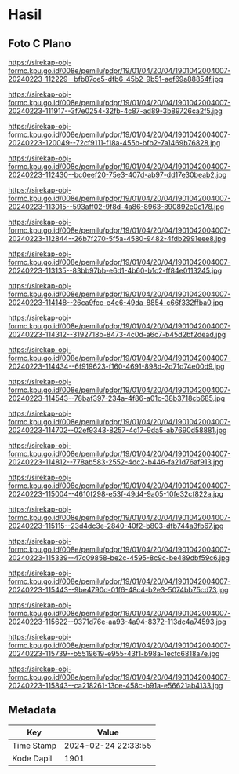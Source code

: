 # Hasil

## Foto C Plano

https://sirekap-obj-formc.kpu.go.id/008e/pemilu/pdpr/19/01/04/20/04/1901042004007-20240223-112229--bfb87ce5-dfb6-45b2-9b51-aef69a88854f.jpg

https://sirekap-obj-formc.kpu.go.id/008e/pemilu/pdpr/19/01/04/20/04/1901042004007-20240223-111917--3f7e0254-32fb-4c87-ad89-3b89726ca2f5.jpg

https://sirekap-obj-formc.kpu.go.id/008e/pemilu/pdpr/19/01/04/20/04/1901042004007-20240223-120049--72cf9111-f18a-455b-bfb2-7a1469b76828.jpg

https://sirekap-obj-formc.kpu.go.id/008e/pemilu/pdpr/19/01/04/20/04/1901042004007-20240223-112430--bc0eef20-75e3-407d-ab97-dd17e30beab2.jpg

https://sirekap-obj-formc.kpu.go.id/008e/pemilu/pdpr/19/01/04/20/04/1901042004007-20240223-113015--593aff02-9f8d-4a86-8963-890892e0c178.jpg

https://sirekap-obj-formc.kpu.go.id/008e/pemilu/pdpr/19/01/04/20/04/1901042004007-20240223-112844--26b7f270-5f5a-4580-9482-4fdb2991eee8.jpg

https://sirekap-obj-formc.kpu.go.id/008e/pemilu/pdpr/19/01/04/20/04/1901042004007-20240223-113135--83bb97bb-e6d1-4b60-b1c2-ff84e0113245.jpg

https://sirekap-obj-formc.kpu.go.id/008e/pemilu/pdpr/19/01/04/20/04/1901042004007-20240223-114148--26ca9fcc-e4e6-49da-8854-c66f332ffba0.jpg

https://sirekap-obj-formc.kpu.go.id/008e/pemilu/pdpr/19/01/04/20/04/1901042004007-20240223-114312--3192718b-8473-4c0d-a6c7-b45d2bf2dead.jpg

https://sirekap-obj-formc.kpu.go.id/008e/pemilu/pdpr/19/01/04/20/04/1901042004007-20240223-114434--6f919623-f160-4691-898d-2d71d74e00d9.jpg

https://sirekap-obj-formc.kpu.go.id/008e/pemilu/pdpr/19/01/04/20/04/1901042004007-20240223-114543--78baf397-234a-4f86-a01c-38b3718cb685.jpg

https://sirekap-obj-formc.kpu.go.id/008e/pemilu/pdpr/19/01/04/20/04/1901042004007-20240223-114702--02ef9343-8257-4c17-9da5-ab7690d58881.jpg

https://sirekap-obj-formc.kpu.go.id/008e/pemilu/pdpr/19/01/04/20/04/1901042004007-20240223-114812--778ab583-2552-4dc2-b446-fa21d76af913.jpg

https://sirekap-obj-formc.kpu.go.id/008e/pemilu/pdpr/19/01/04/20/04/1901042004007-20240223-115004--4610f298-e53f-49d4-9a05-10fe32cf822a.jpg

https://sirekap-obj-formc.kpu.go.id/008e/pemilu/pdpr/19/01/04/20/04/1901042004007-20240223-115115--23d4dc3e-2840-40f2-b803-dfb744a3fb67.jpg

https://sirekap-obj-formc.kpu.go.id/008e/pemilu/pdpr/19/01/04/20/04/1901042004007-20240223-115339--47c09858-be2c-4595-8c9c-be489dbf59c6.jpg

https://sirekap-obj-formc.kpu.go.id/008e/pemilu/pdpr/19/01/04/20/04/1901042004007-20240223-115443--9be4790d-01f6-48c4-b2e3-5074bb75cd73.jpg

https://sirekap-obj-formc.kpu.go.id/008e/pemilu/pdpr/19/01/04/20/04/1901042004007-20240223-115622--9371d76e-aa93-4a94-8372-113dc4a74593.jpg

https://sirekap-obj-formc.kpu.go.id/008e/pemilu/pdpr/19/01/04/20/04/1901042004007-20240223-115739--b5519619-e955-43f1-b98a-1ecfc6818a7e.jpg

https://sirekap-obj-formc.kpu.go.id/008e/pemilu/pdpr/19/01/04/20/04/1901042004007-20240223-115843--ca218261-13ce-458c-b91a-e56621ab4133.jpg


## Metadata

| Key        | Value               |
| ---------- | ------------------- |
| Time Stamp | 2024-02-24 22:33:55 |
| Kode Dapil | 1901                |



